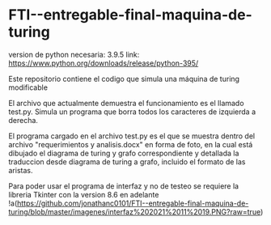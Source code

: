 # FTI--entregable-final-maquina-de-turing

version de python necesaria: 3.9.5 link: https://www.python.org/downloads/release/python-395/

Este repositorio contiene el codigo que simula una máquina de turing modificable

El archivo que actualmente demuestra el funcionamiento es el llamado test.py. 
  Simula un programa que borra todos los caracteres de izquierda a derecha.

El programa cargado en el archivo test.py es el que se muestra dentro del archivo "requerimientos y analisis.docx" en forma de foto, en la cual está 
dibujado el diagrama de turing y grafo correspondiente y detallada la traduccion desde diagrama de turing a grafo, incluido el formato de las aristas.

Para poder usar el programa de interfaz y no de testeo se requiere la libreria Tkinter con la version 8.6 en adelante
!a(https://github.com/jonathanc0101/FTI--entregable-final-maquina-de-turing/blob/master/imagenes/interfaz%202021%2011%2019.PNG?raw=true)
